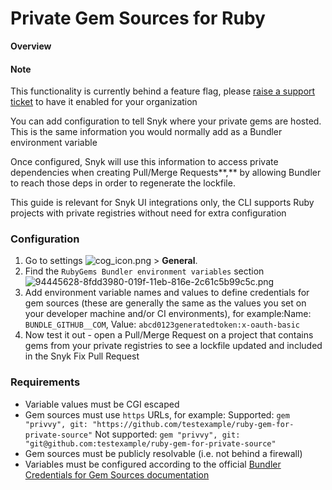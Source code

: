 # Private Gem Sources for Ruby

**Overview**

#### Note

This functionality is currently behind a feature flag, please [raise a support ticket](https://support.snyk.io/hc/en-us/requests/new) to have it enabled for your organization

You can add configuration to tell Snyk where your private gems are hosted. This is the same information you would normally add as a Bundler environment variable

Once configured, Snyk will use this information to access private dependencies when creating Pull/Merge Requests**,** by allowing Bundler to reach those deps in order to regenerate the lockfile.

This guide is relevant for Snyk UI integrations only, the CLI supports Ruby projects with private registries without need for extra configuration

### Configuration

1. Go to settings ![cog\_icon.png](https://support.snyk.io/hc/article_attachments/4402908592145/cog_icon.png) &gt; **General**.
2. Find the `RubyGems Bundler environment variables` section ![94445628-8fdd3980-019f-11eb-816e-2c61c5b99c5c.png](https://support.snyk.io/hc/article_attachments/360011725817/94445628-8fdd3980-019f-11eb-816e-2c61c5b99c5c.png)  
3. Add environment variable names and values to define credentials for gem sources \(these are generally the same as the values you set on your developer machine and/or CI environments\), for example:Name: `BUNDLE_GITHUB__COM`, Value: `abcd0123generatedtoken:x-oauth-basic`
4. Now test it out - open a Pull/Merge Request on a project that contains gems from your private registries to see a lockfile updated and included in the Snyk Fix Pull Request

### Requirements

* Variable values must be CGI escaped
* Gem sources must use `https` URLs, for example: Supported: `gem "privvy", git: "https://github.com/testexample/ruby-gem-for-private-source"` Not supported: `gem "privvy", git: "git@github.com:testexample/ruby-gem-for-private-source"`
* Gem sources must be publicly resolvable \(i.e. not behind a firewall\)
* Variables must be configured according to the official [Bundler Credentials for Gem Sources documentation](https://bundler.io/v1.16/bundle_config.html#CREDENTIALS-FOR-GEM-SOURCES)


